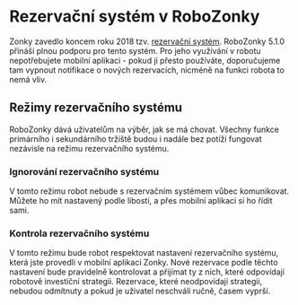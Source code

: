 # Rezervační systém v RoboZonky

Zonky zavedlo koncem roku 2018 tzv. [rezervační systém](https://zonky.cz/rezervace-investic/).
RoboZonky 5.1.0 přináší plnou podporu pro tento systém.
Pro jeho využívání v robotu nepotřebujete mobilní aplikaci - pokud ji přesto používáte, doporučujeme tam vypnout notifikace o nových rezervacích, nicméně na funkci robota to nemá vliv.

## Režimy rezervačního systému
RoboZonky dává uživatelům na výběr, jak se má chovat.
Všechny funkce primárního i sekundárního tržiště budou i nadále bez potíží fungovat nezávisle na režimu rezervačního systému.

### Ignorování rezervačního systému
V tomto režimu robot nebude s rezervačním systémem vůbec komunikovat.
Můžete ho mít nastavený podle libosti, a přes mobilní aplikaci si ho řídit sami.

### Kontrola rezervačního systému
V tomto režimu bude robot respektovat nastavení rezervačního systému, která jste provedli v mobilní aplikaci Zonky.
Nové rezervace podle těchto nastavení bude pravidelně kontrolovat a přijímat ty z nich, které odpovídají robotově investiční strategii.
Rezervace, které neodpovídají strategii, nebudou odmítnuty a pokud je uživatel neschválí ručně, časem vyprší.
